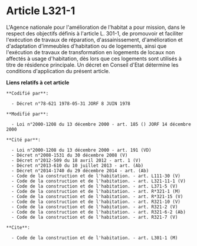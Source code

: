 # Article L321-1

L'Agence nationale pour l'amélioration de l'habitat a pour mission, dans le respect des objectifs définis à l'article L.
301-1, de promouvoir et faciliter l'exécution de travaux de réparation, d'assainissement, d'amélioration et d'adaptation
d'immeubles d'habitation ou de logements, ainsi que l'exécution de travaux de transformation en logements de locaux non
affectés à usage d'habitation, dès lors que ces logements sont utilisés à titre de résidence principale. Un décret en Conseil
d'Etat détermine les conditions d'application du présent article.

**Liens relatifs à cet article**

	**Codifié par**:

	  - Décret n°78-621 1978-05-31 JORF 8 JUIN 1978

	**Modifié par**:

	  - Loi n°2000-1208 du 13 décembre 2000 - art. 185 () JORF 14 décembre 2000

	**Cité par**:

	  - Loi n°2000-1208 du 13 décembre 2000 - art. 191 (VD)
	  - Décret n°2008-1531 du 30 décembre 2008 (V)
	  - Décret n°2012-509 du 18 avril 2012 - art. 1 (V)
	  - Décret n°2013-610 du 10 juillet 2013 - art. (Ab)
	  - Décret n°2014-1740 du 29 décembre 2014 - art. (Ab)
	  - Code de la construction et de l'habitation. - art. L111-30 (V)
	  - Code de la construction et de l'habitation. - art. L321-11-1 (V)
	  - Code de la construction et de l'habitation. - art. L371-5 (V)
	  - Code de la construction et de l'habitation. - art. R*321-1 (M)
	  - Code de la construction et de l'habitation. - art. R*321-15 (V)
	  - Code de la construction et de l'habitation. - art. R321-10 (V)
	  - Code de la construction et de l'habitation. - art. R321-2 (V)
	  - Code de la construction et de l'habitation. - art. R321-6-2 (Ab)
	  - Code de la construction et de l'habitation. - art. R321-7 (V)

	**Cite**:

	  - Code de la construction et de l'habitation. - art. L301-1 (M)
